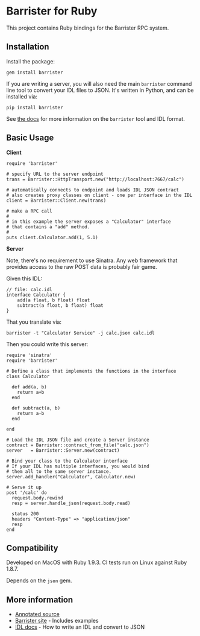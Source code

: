 
# Barrister for Ruby

This project contains Ruby bindings for the Barrister RPC system.

## Installation

Install the package:

    gem install barrister
    
If you are writing a server, you will also need the main `barrister` command
line tool to convert your IDL files to JSON.  It's written in Python, and can
be installed via:

    pip install barrister
    
See [the docs](http://barrister.bitmechanic.com/docs.html) for more information on the
`barrister` tool and IDL format.

## Basic Usage

**Client**

    require 'barrister'

    # specify URL to the server endpoint
    trans = Barrister::HttpTransport.new("http://localhost:7667/calc")

    # automatically connects to endpoint and loads IDL JSON contract
    # also creates proxy classes on client - one per interface in the IDL
    client = Barrister::Client.new(trans)

    # make a RPC call
    #
    # in this example the server exposes a "Calculator" interface 
    # that contains a "add" method.
    #
    puts client.Calculator.add(1, 5.1)

    
**Server**

Note, there's no requirement to use Sinatra. Any web framework that provides 
access to the raw POST data is probably fair game.

Given this IDL:

    // file: calc.idl
    interface Calculator {
        add(a float, b float) float
        subtract(a float, b float) float
    }
    
That you translate via:

    barrister -t "Calculator Service" -j calc.json calc.idl

Then you could write this server:

    require 'sinatra'
    require 'barrister'
    
    # Define a class that implements the functions in the interface
    class Calculator
    
      def add(a, b)
        return a+b
      end
    
      def subtract(a, b)
        return a-b
      end
    
    end
    
    # Load the IDL JSON file and create a Server instance
    contract = Barrister::contract_from_file("calc.json")
    server   = Barrister::Server.new(contract)
    
    # Bind your class to the Calculator interface
    # If your IDL has multiple interfaces, you would bind
    # them all to the same server instance.
    server.add_handler("Calculator", Calculator.new)
    
    # Serve it up
    post '/calc' do
      request.body.rewind
      resp = server.handle_json(request.body.read)
      
      status 200
      headers "Content-Type" => "application/json"
      resp
    end
    

## Compatibility

Developed on MacOS with Ruby 1.9.3.  CI tests run on Linux against Ruby 1.8.7.  

Depends on the `json` gem.

## More information

* [Annotated source](http://barrister.bitmechanic.com/api/ruby/latest/barrister.html)
* [Barrister site](http://barrister.bitmechanic.com/) - Includes examples
* [IDL docs](http://barrister.bitmechanic.com/docs.html) - How to write an IDL and convert to JSON
